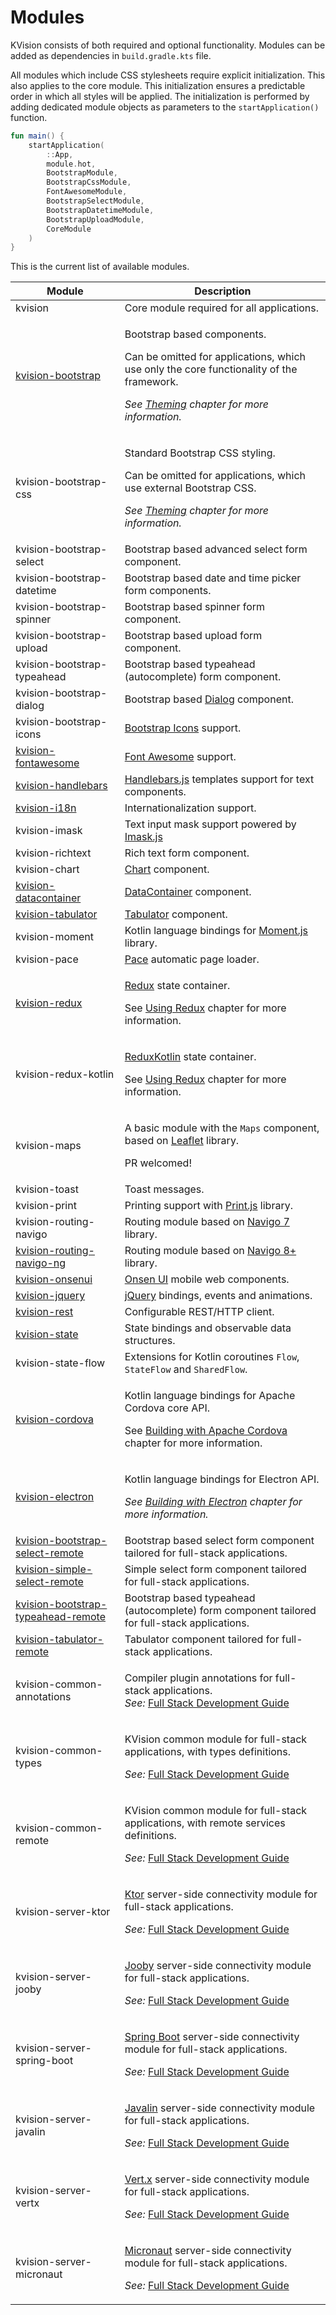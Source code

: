 # Modules

KVision consists of both required and optional functionality. Modules can be added as dependencies in `build.gradle.kts` file.&#x20;

All modules which include CSS stylesheets require explicit initialization. This also applies to the core module. This initialization ensures a predictable order in which all styles will be applied. The initialization is performed by adding dedicated module objects as parameters to the `startApplication()` function.

```kotlin
fun main() {
    startApplication(
        ::App,
        module.hot,
        BootstrapModule,
        BootstrapCssModule,
        FontAwesomeModule,
        BootstrapSelectModule,
        BootstrapDatetimeModule,
        BootstrapUploadModule,
        CoreModule
    )
}
```

This is the current list of available modules.

| Module                                                                                       | Description                                                                                                                                                                                                                                                           |
| -------------------------------------------------------------------------------------------- | --------------------------------------------------------------------------------------------------------------------------------------------------------------------------------------------------------------------------------------------------------------------- |
| kvision                                                                                      | Core module required for all applications.                                                                                                                                                                                                                            |
| [kvision-bootstrap](../3.-optional-ui-functionality-via-modules/bootstrap/)                  | <p>Bootstrap based components.</p><p>Can be omitted for applications, which use only the core functionality of the framework.</p><p><em>See</em> <a href="../2.-frontend-development-guide/themes.md"><em>Theming</em></a> <em>chapter for more information.</em></p> |
| kvision-bootstrap-css                                                                        | <p>Standard Bootstrap CSS styling.</p><p>Can be omitted for applications, which use external Bootstrap CSS.</p><p><em>See</em> <a href="../2.-frontend-development-guide/themes.md"><em>Theming</em></a> <em>chapter for more information.</em></p>                   |
| kvision-bootstrap-select                                                                     | Bootstrap based advanced select form component.                                                                                                                                                                                                                       |
| kvision-bootstrap-datetime                                                                   | Bootstrap based date and time picker form components.                                                                                                                                                                                                                 |
| kvision-bootstrap-spinner                                                                    | Bootstrap based spinner form component.                                                                                                                                                                                                                               |
| kvision-bootstrap-upload                                                                     | Bootstrap based upload form component.                                                                                                                                                                                                                                |
| kvision-bootstrap-typeahead                                                                  | Bootstrap based typeahead (autocomplete) form component.                                                                                                                                                                                                              |
| kvision-bootstrap-dialog                                                                     | Bootstrap based [Dialog](../3.-optional-ui-functionality-via-modules/bootstrap/windows-and-modals.md#dialog-with-a-result) component.                                                                                                                                 |
| kvision-bootstrap-icons                                                                      | [Bootstrap Icons](https://icons.getbootstrap.com) support.                                                                                                                                                                                                            |
| [kvision-fontawesome](../2.-frontend-development-guide/icons-and-images.md)                  | [Font Awesome](https://fontawesome.com) support.                                                                                                                                                                                                                      |
| [kvision-handlebars](../3.-optional-ui-functionality-via-modules/handlebars.js-templates.md) | [Handlebars.js](https://handlebarsjs.com) templates support for text components.                                                                                                                                                                                      |
| [kvision-i18n](../2.-frontend-development-guide/internationalization.md)                     | Internationalization support.                                                                                                                                                                                                                                         |
| kvision-imask                                                                                | Text input mask support powered by [Imask.js](https://imask.js.org)                                                                                                                                                                                                   |
| kvision-richtext                                                                             | Rich text form component.                                                                                                                                                                                                                                             |
| kvision-chart                                                                                | [Chart](../3.-optional-ui-functionality-via-modules/charts.md) component.                                                                                                                                                                                             |
| [kvision-datacontainer](../3.-optional-ui-functionality-via-modules/data-container.md)       | [DataContainer](../3.-optional-ui-functionality-via-modules/data-container.md) component.                                                                                                                                                                             |
| [kvision-tabulator](../3.-optional-ui-functionality-via-modules/tabulator-tables.md)         | [Tabulator](../3.-optional-ui-functionality-via-modules/tabulator-tables.md) component.                                                                                                                                                                               |
| kvision-moment                                                                               | Kotlin language bindings for [Moment.js](https://momentjs.com) library.                                                                                                                                                                                               |
| kvision-pace                                                                                 | [Pace](https://codebyzach.github.io/pace/) automatic page loader.                                                                                                                                                                                                     |
| [kvision-redux](../3.-optional-ui-functionality-via-modules/using-redux.md)                  | <p><a href="https://redux.js.org">Redux</a> state container.</p><p>See <a href="../3.-optional-ui-functionality-via-modules/using-redux.md">Using Redux</a> chapter for more information.</p>                                                                         |
| kvision-redux-kotlin                                                                         | <p><a href="https://reduxkotlin.org">ReduxKotlin</a> state container.</p><p>See <a href="../3.-optional-ui-functionality-via-modules/using-redux.md">Using Redux</a> chapter for more information.</p>                                                                |
| kvision-maps                                                                                 | <p>A basic module with the <code>Maps</code> component, based on <a href="https://leafletjs.com">Leaflet</a> library. </p><p>PR welcomed!</p>                                                                                                                         |
| kvision-toast                                                                                | Toast messages.                                                                                                                                                                                                                                                       |
| kvision-print                                                                                | Printing support with [Print.js](https://printjs.crabbly.com) library.                                                                                                                                                                                                |
| kvision-routing-navigo                                                                       | Routing module based on [Navigo 7](https://github.com/krasimir/navigo/blob/master/README\_v7.md) library.                                                                                                                                                             |
| [kvision-routing-navigo-ng](../3.-optional-ui-functionality-via-modules/js-routing.md)       | Routing module based on [Navigo 8+](https://github.com/krasimir/navigo) library.                                                                                                                                                                                      |
| [kvision-onsenui](../5.-targeting-non-web-platforms/onsen-ui-components.md)                  | [Onsen UI](https://onsen.io) mobile web components.                                                                                                                                                                                                                   |
| [kvision-jquery](../3.-optional-ui-functionality-via-modules/jquery-bindings.md)             | [jQuery](https://jquery.com) bindings, events and animations.                                                                                                                                                                                                         |
| [kvision-rest](../3.-optional-ui-functionality-via-modules/using-rest-services/)             | Configurable REST/HTTP client.                                                                                                                                                                                                                                        |
| [kvision-state](../2.-frontend-development-guide/working-with-state.md)                      | State bindings and observable data structures.                                                                                                                                                                                                                        |
| kvision-state-flow                                                                           | Extensions for Kotlin coroutines `Flow`, `StateFlow` and `SharedFlow`.                                                                                                                                                                                                |
| [kvision-cordova](../5.-targeting-non-web-platforms/building-with-apache-cordova.md)         | <p>Kotlin language bindings for Apache Cordova core API.</p><p>See <a href="../5.-targeting-non-web-platforms/building-with-apache-cordova.md">Building with Apache Cordova</a> chapter for more information.</p>                                                     |
| [kvision-electron](../5.-targeting-non-web-platforms/building-with-electron.md)              | <p>Kotlin language bindings for Electron API.</p><p><em>See</em> <a href="../5.-targeting-non-web-platforms/building-with-electron.md"><em>Building with Electron</em></a> <em>chapter for more information.</em></p>                                                 |
| [kvision-bootstrap-select-remote](../7.-full-stack-components/remote-select.md)              | Bootstrap based select form component tailored for full-stack applications._​_                                                                                                                                                                                        |
| [kvision-simple-select-remote](../7.-full-stack-components/simple-select-remote.md)          | Simple select form component tailored for full-stack applications.                                                                                                                                                                                                    |
| [kvision-bootstrap-typeahead-remote](../7.-full-stack-components/typeahead-remote.md)        | Bootstrap based typeahead (autocomplete) form component tailored for full-stack applications._​_                                                                                                                                                                      |
| [kvision-tabulator-remote](../7.-full-stack-components/remote-tabulator.md)                  | Tabulator component tailored for full-stack applications.                                                                                                                                                                                                             |
| kvision-common-annotations                                                                   | <p>Compiler plugin annotations for full-stack applications.<br><em>See:</em> <a href="../6.-full-stack-development-guide/">Full Stack Development Guide</a><em>​</em></p>                                                                                             |
| kvision-common-types                                                                         | <p>KVision common module for full-stack applications, with types definitions.</p><p><em>See:</em> <a href="../6.-full-stack-development-guide/">Full Stack Development Guide</a><em>​</em></p>                                                                        |
| kvision-common-remote                                                                        | <p>KVision common module for full-stack applications, with remote services definitions.</p><p><em>See:</em> <a href="../6.-full-stack-development-guide/">Full Stack Development Guide</a><em></em></p>                                                               |
| kvision-server-ktor                                                                          | <p><a href="https://ktor.io">Ktor</a> server-side connectivity module for full-stack applications.</p><p><em>See:</em> <a href="../6.-full-stack-development-guide/">Full Stack Development Guide</a><em></em></p>                                                    |
| kvision-server-jooby                                                                         | <p><a href="https://jooby.io">Jooby</a> server-side connectivity module for full-stack applications.</p><p><em>See:</em> <a href="../6.-full-stack-development-guide/">Full Stack Development Guide</a><em></em></p>                                                  |
| kvision-server-spring-boot                                                                   | <p><a href="https://spring.io/projects/spring-boot">Spring Boot</a> server-side connectivity module for full-stack applications.</p><p><em>See:</em> <a href="../6.-full-stack-development-guide/">Full Stack Development Guide</a><em></em></p>                      |
| kvision-server-javalin                                                                       | <p><a href="https://javalin.io">Javalin</a> server-side connectivity module for full-stack applications.</p><p><em>See:</em> <a href="../6.-full-stack-development-guide/">Full Stack Development Guide</a><em></em></p>                                              |
| kvision-server-vertx                                                                         | <p><a href="https://vertx.io">Vert.x</a> server-side connectivity module for full-stack applications.</p><p><em>See:</em> <a href="../6.-full-stack-development-guide/">Full Stack Development Guide</a><em></em></p>                                                 |
| kvision-server-micronaut                                                                     | <p><a href="https://micronaut.io">Micronaut</a> server-side connectivity module for full-stack applications.</p><p><em>See:</em> <a href="../6.-full-stack-development-guide/">Full Stack Development Guide</a><em></em></p>                                          |
